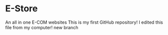 # E-Store
An all in one E-COM websites
This is my first GitHub repository!
I edited this file from my computer!
new branch
